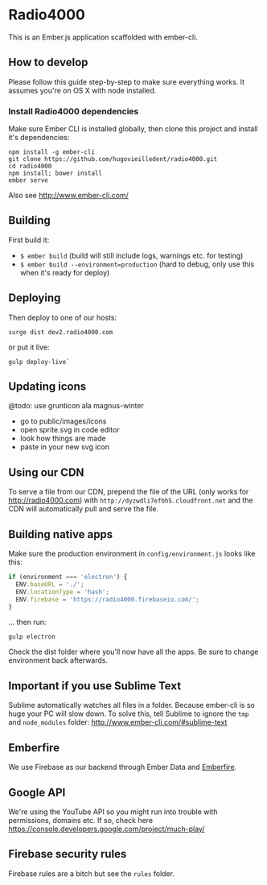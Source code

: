 # Radio4000

This is an Ember.js application scaffolded with ember-cli.

## How to develop

Please follow this guide step-by-step to make sure everything works. It assumes you're on OS X with node installed.

### Install Radio4000 dependencies

Make sure Ember CLI is installed globally, then clone this project and install it's dependencies:

```
npm install -g ember-cli
git clone https://github.com/hugovieilledent/radio4000.git
cd radio4000
npm install; bower install
ember serve
```

Also see http://www.ember-cli.com/

## Building

First build it:

- `$ ember build` (build will still include logs, warnings etc. for testing)
- `$ ember build --environment=production` (hard to debug, only use this when it's ready for deploy)

## Deploying

Then deploy to one of our hosts:

```
surge dist dev2.radio4000.com
```

or put it live:

```
gulp deploy-live`
```

## Updating icons

@todo: use grunticon ala magnus-winter

- go to public/images/icons
- open sprite.svg in code editor
- look how things are made
- paste in your new svg icon

## Using our CDN

To serve a file from our CDN, prepend the file of the URL (only works for http://radio4000.com) with `http://dyzwdli7efbh5.cloudfront.net` and the CDN will automatically pull and serve the file.

## Building native apps

Make sure the production environment in `config/environment.js` looks like this:

```javascript
if (environment === 'electron') {
  ENV.baseURL = './';
  ENV.locationType = 'hash';
  ENV.firebase = 'https://radio4000.firebaseio.com/';
}
```

… then run:

```
gulp electron
```

Check the dist folder where you'll now have all the apps. Be sure to change environment back afterwards.

## Important if you use Sublime Text

Sublime automatically watches all files in a folder. Because ember-cli is so huge your PC will slow down. To solve this, tell Sublime to ignore the `tmp` and `node_modules` folder: http://www.ember-cli.com/#sublime-text

## Emberfire

We use Firebase as our backend through Ember Data and [Emberfire](https://github.com/firebase/emberfire).

## Google API

We're using the YouTube API so you might run into trouble with permissions, domains etc. If so, check here https://console.developers.google.com/project/much-play/

## Firebase security rules

Firebase rules are a bitch but see the `rules` folder.
